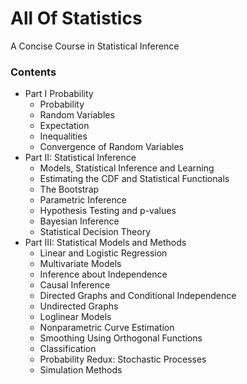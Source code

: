 All Of Statistics
=================

A Concise Course in Statistical Inference

### Contents

- Part I Probability
  - Probability
  - Random Variables
  - Expectation
  - Inequalities
  - Convergence of Random Variables
- Part II: Statistical Inference
  - Models, Statistical Inference and Learning
  - Estimating the CDF and Statistical Functionals
  - The Bootstrap
  - Parametric Inference
  - Hypothesis Testing and p-values
  - Bayesian Inference
  - Statistical Decision Theory
- Part III: Statistical Models and Methods
  - Linear and Logistic Regression
  - Multivariate Models
  - Inference about Independence
  - Causal Inference
  - Directed Graphs and Conditional Independence
  - Undirected Graphs
  - Loglinear Models
  - Nonparametric Curve Estimation
  - Smoothing Using Orthogonal Functions
  - Classification
  - Probability Redux: Stochastic Processes
  - Simulation Methods
